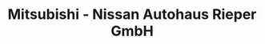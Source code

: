 ---
title: "Mitsubishi - Nissan Autohaus Rieper GmbH"
url: /ihlienworth/mitsubishi-nissan-autohaus-rieper-gmbh/
shop: Autowerkstatt
---